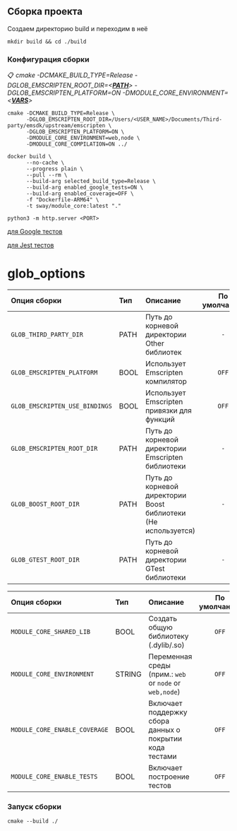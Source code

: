## Сборка проекта

Создаем директорию build и переходим в неё

```console
mkdir build && cd ./build
```

### Конфигурация сборки

📋 *cmake -DCMAKE_BUILD_TYPE=Release -DGLOB_EMSCRIPTEN_ROOT_DIR=<[__PATH__](#glob_options)> -DGLOB_EMSCRIPTEN_PLATFORM=ON -DMODULE_CORE_ENVIRONMENT=<[__VARS__](#glob_options)>*

```console
cmake -DCMAKE_BUILD_TYPE=Release \
      -DGLOB_EMSCRIPTEN_ROOT_DIR=/Users/<USER_NAME>/Documents/Third-party/emsdk/upstream/emscripten \
      -DGLOB_EMSCRIPTEN_PLATFORM=ON \
      -DMODULE_CORE_ENVIRONMENT=web,node \
      -DMODULE_CORE_COMPILATION=ON ../

docker build \
      --no-cache \
      --progress plain \
      --pull --rm \
      --build-arg selected_build_type=Release \
      --build-arg enabled_google_tests=ON \
      --build-arg enabled_coverage=OFF \
      -f "Dockerfile-ARM64" \
      -t sway/module_core:latest "."

python3 -m http.server <PORT>
```

[для Google тестов](./lib/cxx/tests/README.md)

[для Jest тестов](./lib/web/tests/README.md)

# glob_options

Опция сборки | Тип | Описание | По умолчанию
:---|:---|:---|:---:
`GLOB_THIRD_PARTY_DIR` | PATH | Путь до корневой директории Other библиотек | `-`
`GLOB_EMSCRIPTEN_PLATFORM` | BOOL | Использует Emscripten компилятор | `OFF`
`GLOB_EMSCRIPTEN_USE_BINDINGS` | BOOL | Использует Emscripten привязки для функций | `OFF`
`GLOB_EMSCRIPTEN_ROOT_DIR` | PATH | Путь до корневой директории Emscripten библиотеки | `-`
`GLOB_BOOST_ROOT_DIR` | PATH | Путь до корневой директории Boost библиотеки (Не используется) | `-`
`GLOB_GTEST_ROOT_DIR` | PATH | Путь до корневой директории GTest библиотеки | `-`

Опция сборки | Тип | Описание | По умолчанию
:---|:---|:---|:---:
`MODULE_CORE_SHARED_LIB` | BOOL | Создать общую библиотеку (.dylib/.so) | `OFF`
`MODULE_CORE_ENVIRONMENT` | STRING | Переменная среды (прим.: `web` or `node` or `web,node`) | `OFF`
`MODULE_CORE_ENABLE_COVERAGE` | BOOL | Включает поддержку сбора данных о покрытии кода тестами | `OFF`
`MODULE_CORE_ENABLE_TESTS` | BOOL | Включает построение тестов | `OFF`

### Запуск сборки

```console
cmake --build ./
```
